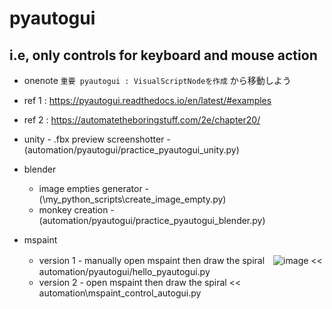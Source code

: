 # pyautogui 
## i.e, only controls for keyboard and mouse action  
* onenote  `重要 pyautogui : VisualScriptNodeを作成` から移動しよう


* ref 1 : https://pyautogui.readthedocs.io/en/latest/#examples
* ref 2 : https://automatetheboringstuff.com/2e/chapter20/

* unity -  .fbx preview screenshotter - (automation/pyautogui/practice_pyautogui_unity.py)
* blender
    * image empties generator - (\my_python_scripts\create_image_empty.py)
    * monkey creation  - (automation/pyautogui/practice_pyautogui_blender.py)
 
* mspaint
    * version 1 - manually open mspaint then  draw the spiral　![image](https://github.com/jamad/jamad.github.io/assets/949913/ff7f23c9-8586-4e66-8bae-691e73447e6b)
<<  automation/pyautogui/hello_pyautogui.py
    * version 2 - open mspaint then draw the spiral <<     automation\mspaint_control_autogui.py

 

